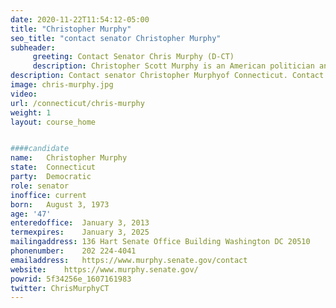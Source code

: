 ```yaml
---
date: 2020-11-22T11:54:12-05:00
title: "Christopher Murphy"
seo_title: "contact senator Christopher Murphy"
subheader:
     greeting: Contact Senator Chris Murphy (D-CT)
     description: Christopher Scott Murphy is an American politician and author serving as the junior United States Senator from Connecticut since 2013. A member of the Democratic Party, he previously served in the United States House of Representatives, representing Connecticut's 5th congressional district from 2007 to 2013. 
description: Contact senator Christopher Murphyof Connecticut. Contact information for Christopher Murphy includes email address, phone number, and mailing address. 
image: chris-murphy.jpg
video: 
url: /connecticut/chris-murphy
weight: 1
layout: course_home


####candidate
name:	Christopher Murphy
state:	Connecticut
party:	Democratic
role: senator
inoffice: current
born:	August 3, 1973 
age: '47'
enteredoffice:	January 3, 2013
termexpires:	January 3, 2025
mailingaddress:	136 Hart Senate Office Building Washington DC 20510
phonenumber:	202 224-4041
emailaddress:	https://www.murphy.senate.gov/contact
website:	https://www.murphy.senate.gov/
powrid: 5f34256e_1607161983
twitter: ChrisMurphyCT
---
```

